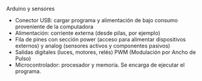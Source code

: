 Arduino y sensores
- Conector USB: cargar programa y alimentación de bajo consumo proveniente de la computadora
- Alimentación: corriente externa (desde pilas, por ejemplo)
- Fila de pines con sección power (acceso para alimentar dispositivos externos) y analog (sensores activos y componentes pasivos)
- Salidas digitales (luces, motores, relés) PWM (Modulación por Ancho de Pulso)
- Microcontrolador: procesador y memoria. Se encarga de ejecutar el programa.